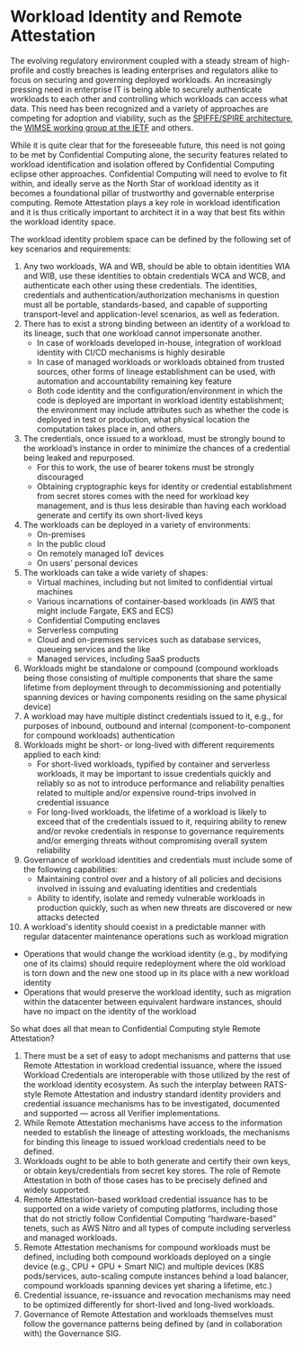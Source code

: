 # Workload Identity and Remote Attestation

The evolving regulatory environment coupled with a steady stream of high-profile and costly breaches is leading enterprises and regulators alike to focus on securing and governing deployed workloads. An increasingly pressing need in enterprise IT is being able to securely authenticate workloads to each other and controlling which workloads can access what data. This need has been recognized and a variety of approaches are competing for adoption and viability, such as the [SPIFFE/SPIRE architecture](https://spiffe.io/docs/latest/architecture/), the [WIMSE working group at the IETF](https://www.ietf.org/blog/wimse-working-group/) and others.

While it is quite clear that for the foreseeable future, this need is not going to be met by Confidential Computing alone, the security features related to workload identification and isolation offered by Confidential Computing eclipse other approaches. Confidential Computing will need to evolve to fit within, and ideally serve as the North Star of workload identity as it becomes a foundational pillar of trustworthy and governable enterprise computing. Remote Attestation plays a key role in workload identification and it is thus critically important to architect it in a way that best fits within the workload identity space.

The workload identity problem space can be defined by the following set of key scenarios and requirements:

1. Any two workloads, WA and WB, should be able to obtain identities WIA and WIB, use these identities to obtain credentials WCA and WCB, and authenticate each other using these credentials. The identities, credentials and authentication/authorization mechanisms in question must all be portable, standards-based, and capable of supporting transport-level and application-level scenarios, as well as federation.
2. There has to exist a strong binding between an identity of a workload to its lineage, such that one workload cannot impersonate another.
   * In case of workloads developed in-house, integration of workload identity with CI/CD mechanisms is highly desirable
   * In case of managed workloads or workloads obtained from trusted sources, other forms of lineage establishment can be used, with automation and accountability remaining key feature
   * Both code identity and the configuration/environment in which the code is deployed are important in workload identity establishment; the environment may include attributes such as whether the code is deployed in test or production, what physical location the computation takes place in, and others.
3. The credentials, once issued to a workload, must be strongly bound to the workload’s instance in order to minimize the chances of a credential being leaked and repurposed.
   * For this to work, the use of bearer tokens must be strongly discouraged
   * Obtaining cryptographic keys for identity or credential establishment from secret stores comes with the need for workload key management, and is thus less desirable than having each workload generate and certify its own short-lived keys
4. The workloads can be deployed in a variety of environments:
   * On-premises
   * In the public cloud
   * On remotely managed IoT devices
   * On users’ personal devices
5. The workloads can take a wide variety of shapes:
   * Virtual machines, including but not limited to confidential virtual machines
   * Various incarnations of container-based workloads (in AWS that might include Fargate, EKS and ECS)
   * Confidential Computing enclaves
   * Serverless computing
   * Cloud and on-premises services such as database services, queueing services and the like
   * Managed services, including SaaS products
6. Workloads might be standalone or compound (compound workloads being those consisting of multiple components that share the same lifetime from deployment through to decommissioning and potentially spanning devices or having components residing on the same physical device)
7. A workload may have multiple distinct credentials issued to it, e.g., for purposes of inbound, outbound and internal (component-to-component for compound workloads) authentication
8. Workloads might be short- or long-lived with different requirements applied to each kind:
   * For short-lived workloads, typified by container and serverless workloads, it may be important to issue credentials quickly and reliably so as not to introduce performance and reliability penalties related to multiple and/or expensive round-trips involved in credential issuance
   * For long-lived workloads, the lifetime of a workload is likely to exceed that of the credentials issued to it, requiring ability to renew and/or revoke credentials in response to governance requirements and/or emerging threats without compromising overall system reliability
9. Governance of workload identities and credentials must include some of the following capabilities:
   * Maintaining control over and a history of all policies and decisions involved in issuing and evaluating identities and credentials
   * Ability to identify, isolate and remedy vulnerable workloads in production quickly, such as when new threats are discovered or new attacks detected
10. A workload's identity should coexist in a predictable manner with regular datacenter maintenance operations such as workload migration
   * Operations that would change the workload identity (e.g., by modifying one of its claims) should require redeployment where the old workload is torn down and the new one stood up in its place with a new workload identity
   * Operations that would preserve the workload identity, such as migration within the datacenter between equivalent hardware instances, should have no impact on the identity of the workload
	
So what does all that mean to Confidential Computing style Remote Attestation?

1. There must be a set of easy to adopt mechanisms and patterns that use Remote Attestation in workload credential issuance, where the issued Workload Credentials are interoperable with those utilized by the rest of the workload identity ecosystem. As such the interplay between RATS-style Remote Attestation and industry standard identity providers and credential issuance mechanisms has to be investigated, documented and supported — across all Verifier implementations.
2. While Remote Attestation mechanisms have access to the information needed to establish the lineage of attesting workloads, the mechanisms for binding this lineage to issued workload credentials need to be defined.
3. Workloads ought to be able to both generate and certify their own keys, or obtain keys/credentials from secret key stores. The role of Remote Attestation in both of those cases has to be precisely defined and widely supported.
4. Remote Attestation-based workload credential issuance has to be supported on a wide variety of computing platforms, including those that do not strictly follow Confidential Computing “hardware-based” tenets, such as AWS Nitro and all types of compute including serverless and managed workloads.
5. Remote Attestation mechanisms for compound workloads must be defined, including both compound workloads deployed on a single device (e.g., CPU + GPU + Smart NIC) and multiple devices (K8S pods/services, auto-scaling compute instances behind a load balancer, compound workloads spanning devices yet sharing a lifetime, etc.)
6. Credential issuance, re-issuance and revocation mechanisms may need to be optimized differently for short-lived and long-lived workloads.
7. Governance of Remote Attestation and workloads themselves must follow the governance patterns being defined by (and in collaboration with) the Governance SIG.
	
